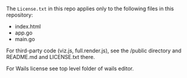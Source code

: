 The `License.txt` in this repo applies only to the following files in this repository:

- index.html
- app.go
- main.go

For third-party code (viz.js, full.render.js), see the /public directory and README.md and LICENSE.txt there.

For Wails license see top level folder of wails editor.


